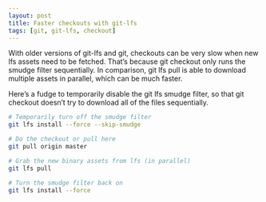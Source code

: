 ```yaml
---
layout: post
title: Faster checkouts with git-lfs
tags: [git, git-lfs, checkout]
---
```

With older versions of git-lfs and git, checkouts can be very slow when new lfs assets need to be fetched. That’s because git checkout only runs the smudge filter sequentially. In comparison, git lfs pull is able to download multiple assets in parallel, which can be much faster.

Here’s a fudge to temporarily disable the git lfs smudge filter, so that git checkout doesn’t try to download all of the files sequentially.

``` bash
# Temporarily turn off the smudge filter
git lfs install --force --skip-smudge

# Do the checkout or pull here
git pull origin master

# Grab the new binary assets from lfs (in parallel)
git lfs pull

# Turn the smudge filter back on
git lfs install --force
```
